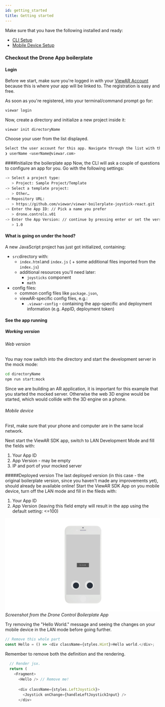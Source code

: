 ```yaml
---
id: getting_started
title: Getting started
---
```


Make sure that you have the following installed and ready:

- [CLI Setup](/docs/getting_started/cli_setup)
- [Mobile Device Setup](/docs/getting_started/phone_setup)

### Checkout the Drone App boilerplate

#### Login

Before we start, make sure you're logged in with your [ViewAR Account](http://developer.viewar.com) because this is where your app will be linked to. The registration is easy and free.

As soon as you're registered, into your terminal/command prompt go for:

```bash
viewar login
```

Now, create a directory and initialize a new project inside it:

```bash
viewar init directoryName
```

Choose your user from the list displayed.

```bash
Select the user account for this app. Navigate through the list with the up/down arrow keys.
❯ userName <userName@viewar.com>
```

####Initialize the boilerplate app
Now, the CLI will ask a couple of questions to configure an app for you.
Go with the following settings:

```bash
-> Select a project type:
   > Project: Sample Project/Template
-> Select a template project:
   > Other…
-> Repository URL:
   > https://github.com/viewar/viewar-boilerplate-joystick-react.git
-> Enter the App ID: // Pick a name you prefer
   > drone.controls.v01
-> Enter the App Version: // continue by pressing enter or set the version manually
   > 1.0

```

#### What is going on under the hood?

A new JavaScript project has just got initialized, containing:

- `src`directory with:
  - `index.html`and `index.js` ( + some additional files imported from the `index.js`)
  - additional resources you'll need later:
    - `joysticks` component
    - `math`
- config files:
  - common config files like `package.json`,
  - viewAR-specific config files, e.g.:
    - `.viewar-config` - containing the app-specific and deployment information (e.g. AppID, deployment token)

#### See the app running

##### Working version

###### Web version

You may now switch into the directory and start the development server in the mock mode:

```bash
cd directoryName
npm run start:mock
```

Since we are building an AR application, it is important for this example that you started the mocked server. Otherwise the web 3D engine would be started, which would collide with the 3D engine on a phone.

###### Mobile device

First, make sure that your phone and computer are in the same local network.

Next start the ViewAR SDK app, switch to LAN Development Mode and fill the fields with:

1. Your App ID
2. App Version - may be empty
3. IP and port of your mocked server

#####Deployed version
The last deployed version (in this case - the original boilerplate version, since you haven't made any improvements yet), should already be available online!
Start the ViewAR SDK App on you mobile device, turn off the LAN mode and fill in the fileds with:

1. Your App ID
2. App Version (leaving this field empty will result in the app using the default setting: <=100)

![](/img/drone-phone-step0-v02-web.jpg)
_Screenshot from the Drone Control Boilerplate App_

Try removing the "Hello World." message and seeing the changes on your mobile device in the LAN mode before going further.

```js
// Remove this whole part
const Hello = () => <div className={styles.Hint}>Hello world.</div>;
```

Remember to remove both the definition and the rendering.

```js
  // Render jsx.
  return (
    <Fragment>
      <Hello /> // Remove me!

      <div className={styles.LeftJoystick}>
        <Joystick onChange={handleLeftJoystickInput} />
      </div>
```
